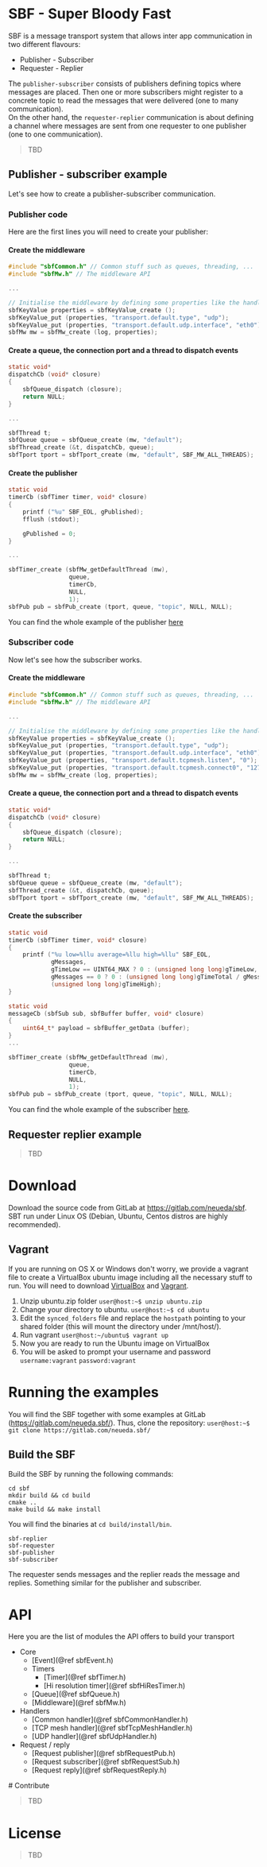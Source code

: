 # SBF - Super Bloody Fast
SBF is a message transport system that allows inter app communication in two different flavours:  
* Publisher - Subscriber
* Requester - Replier

The `publisher-subscriber` consists of publishers defining topics where messages are placed. Then one or more subscribers might register to a concrete topic to read the messages that were delivered (one to many communication).  
On the other hand, the `requester-replier` communication is about defining a channel where messages are sent from one requester to one publisher (one to one communication).

> TBD

## Publisher - subscriber example
Let's see how to create a publisher-subscriber communication.

### Publisher code
Here are the first lines you will need to create your publisher:
#### Create the middleware  
```c
#include "sbfCommon.h" // Common stuff such as queues, threading, ...
#include "sbfMw.h" // The middleware API

...

// Initialise the middleware by defining some properties like the handler (e.g. tcp, udp) and the  connection interface (e.g. eth0).
sbfKeyValue properties = sbfKeyValue_create ();
sbfKeyValue_put (properties, "transport.default.type", "udp");
sbfKeyValue_put (properties, "transport.default.udp.interface", "eth0");
sbfMw mw = sbfMw_create (log, properties);
```  
#### Create a queue, the connection port and a thread to dispatch events
```c
static void*
dispatchCb (void* closure)
{
    sbfQueue_dispatch (closure);
    return NULL;
}

...

sbfThread t;
sbfQueue queue = sbfQueue_create (mw, "default");
sbfThread_create (&t, dispatchCb, queue);
sbfTport tport = sbfTport_create (mw, "default", SBF_MW_ALL_THREADS);
```
#### Create the publisher
```c
static void
timerCb (sbfTimer timer, void* closure)
{
    printf ("%u" SBF_EOL, gPublished);
    fflush (stdout);

    gPublished = 0;
}

...

sbfTimer_create (sbfMw_getDefaultThread (mw),
                 queue,
                 timerCb,
                 NULL,
                 1);
sbfPub pub = sbfPub_create (tport, queue, "topic", NULL, NULL);
```

You can find the whole example of the publisher  [here](https://gitlab.com/neueda/sbf/tree/master/tools/publisher)
### Subscriber code
Now let's see how the subscriber works.

#### Create the middleware  
```c
#include "sbfCommon.h" // Common stuff such as queues, threading, ...
#include "sbfMw.h" // The middleware API

...

// Initialise the middleware by defining some properties like the handler (e.g. tcp, udp) and the  connection interface (e.g. eth0).
sbfKeyValue properties = sbfKeyValue_create ();
sbfKeyValue_put (properties, "transport.default.type", "udp");
sbfKeyValue_put (properties, "transport.default.udp.interface", "eth0");
sbfKeyValue_put (properties, "transport.default.tcpmesh.listen", "0");
sbfKeyValue_put (properties, "transport.default.tcpmesh.connect0", "127.0.0.1");
sbfMw mw = sbfMw_create (log, properties);
```  
#### Create a queue, the connection port and a thread to dispatch events
```c
static void*
dispatchCb (void* closure)
{
    sbfQueue_dispatch (closure);
    return NULL;
}

...

sbfThread t;
sbfQueue queue = sbfQueue_create (mw, "default");
sbfThread_create (&t, dispatchCb, queue);
sbfTport tport = sbfTport_create (mw, "default", SBF_MW_ALL_THREADS);
```
#### Create the subscriber
```c
static void
timerCb (sbfTimer timer, void* closure)
{
    printf ("%u low=%llu average=%llu high=%llu" SBF_EOL,
            gMessages,
            gTimeLow == UINT64_MAX ? 0 : (unsigned long long)gTimeLow,
            gMessages == 0 ? 0 : (unsigned long long)gTimeTotal / gMessages,
            (unsigned long long)gTimeHigh);
}

static void
messageCb (sbfSub sub, sbfBuffer buffer, void* closure)
{
    uint64_t* payload = sbfBuffer_getData (buffer);
}
...

sbfTimer_create (sbfMw_getDefaultThread (mw),
                 queue,
                 timerCb,
                 NULL,
                 1);
sbfPub pub = sbfPub_create (tport, queue, "topic", NULL, NULL);
```

You can find the whole example of the subscriber   [here](https://gitlab.com/neueda/sbf/tree/master/tools/subscriber).

## Requester replier example
> TBD

# Download
Download the source code from GitLab at https://gitlab.com/neueda/sbf.
SBT run under Linux OS (Debian, Ubuntu, Centos distros are highly recommended).

## Vagrant
If you are running on OS X or Windows don't worry, we provide a vagrant file to create a VirtualBox ubuntu image including all the necessary stuff to run.
You will need to download [VirtualBox](https://www.virtualbox.org/) and [Vagrant](https://www.vagrantup.com/).
1. Unzip ubuntu.zip folder
`user@host:~$ unzip ubuntu.zip`
2. Change your directory to ubuntu.
`user@host:~$ cd ubuntu`
3. Edit the `synced_folders` file and replace the `hostpath` pointing to your shared folder (this will mount the directory under /mnt/host/).
4. Run vagrant
`user@host:~/ubuntu$ vagrant up`
5. Now you are ready to run the Ubuntu image on VirtualBox
6. You will be asked to prompt your username and password
`username:vagrant`
`password:vagrant`

# Running the examples
You will find the SBF together with some examples at GitLab (https://gitlab.com/neueda.sbf/). Thus, clone the repository:
`user@host:~$ git clone https://gitlab.com/neueda.sbf/`

## Build the SBF
Build the SBF by running the following commands:
```
cd sbf
mkdir build && cd build
cmake ..
make build && make install
```
You will find the binaries at `cd build/install/bin`.
```
sbf-replier
sbf-requester
sbf-publisher
sbf-subscriber
```
The requester sends messages and the replier reads the message and replies.
Something similar for the publisher and subscriber.

# API
Here you are the list of modules the API offers to build your transport
* Core
  * [Event](@ref sbfEvent.h)
  * Timers
    * [Timer](@ref sbfTimer.h)
    * [Hi resolution timer](@ref sbfHiResTimer.h)
  * [Queue](@ref sbfQueue.h)
  * [Middleware](@ref sbfMw.h)
* Handlers
  * [Common handler](@ref sbfCommonHandler.h)
  * [TCP mesh handler](@ref sbfTcpMeshHandler.h)
  * [UDP handler](@ref sbfUdpHandler.h)
* Request / reply
  * [Request publisher](@ref sbfRequestPub.h)
  * [Request subscriber](@ref sbfRequestSub.h)
  * [Request reply](@ref sbfRequestReply.h)

\# Contribute
> TBD

# License
> TBD
